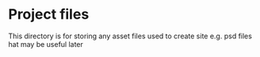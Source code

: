 # Project files  
This directory is for storing any asset files used to create site e.g. psd files hat may be useful later

